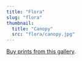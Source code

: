 ```yaml
---
title: "Flora"
slug: "flora"
thumbnail:
  title: "Canopy"
  src: "flora/canopy.jpg"
---
```


[Buy prints from this gallery](https://weshargrovephotography.square.site/shop/flora-prints/5).
